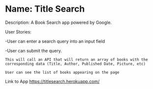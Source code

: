 # Name: Title Search 

Description: A Book Search app powered by Google. 

User Stories:

-User can enter a search query into an input field

-User can submit the query. 

    This will call an API that will return an array of books with the corresponding data (Title, Author, Published Date, Picture, etc)

    User can see the list of books appearing on the page
    
    
Link to App https://titlesearch.herokuapp.com/


